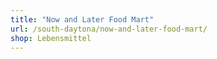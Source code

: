 ```yaml
---
title: "Now and Later Food Mart"
url: /south-daytona/now-and-later-food-mart/
shop: Lebensmittel
---
```

